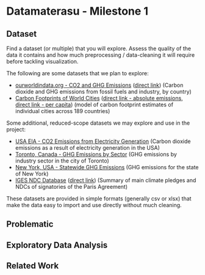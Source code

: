 # Datamaterasu - Milestone 1


## Dataset
Find a dataset (or multiple) that you will explore. Assess the quality of the data it contains and how much preprocessing / data-cleaning it will require before tackling visualization.

The following are some datasets that we plan to explore:

* [ourworldindata.org - CO2 and GHG Emissions](https://ourworldindata.org/co2-and-greenhouse-gas-emissions#explore-data-on-co2-and-greenhouse-gas-emissions) ([direct link](https://github.com/owid/co2-data)) (Carbon dioxide and GHG emissions from fossil fuels and industry, by country)
* [Carbon Footprints of World Cities](https://www.citycarbonfootprints.info/) ([direct link - absolute emissions](https://www.citycarbonfootprints.info/GGMCF_top500cities.txt), [direct link - per capita](https://www.citycarbonfootprints.info/GGMCF_top500citiesPercap.txt)) (model of carbon footprint estimates of individual cities across 189 countries)


Some additional, reduced-scope datasets we may explore and use in the project:
* [USA EIA - CO2 Emissions from Electricity Generation](https://www.eia.gov/electricity/data.php#elecenv) (Carbon dioxide emissions as a result of electricity generation in the USA)
* [Toronto, Canada - GHG Emissions by Sector](https://www.toronto.ca/services-payments/water-environment/environmentally-friendly-city-initiatives/transformto/sector-based-emissions-inventory/) (GHG emissions by industry sector in the city of Toronto)
* [New York, USA - Statewide GHG Emissions](https://data.ny.gov/Energy-Environment/Statewide-Greenhouse-Gas-Emissions-Beginning-1990/5i6e-asw6/about_data) (GHG emissions for the state of New York)
* [IGES NDC Database](https://www.iges.or.jp/en/pub/iges-indc-ndc-database/en) ([direct link](https://www.iges.or.jp/en/publication_documents/pub/data/en/5005/IGES+NDC+Database_v7.7.xlsx)) (Summary of main climate pledges and NDCs of signatories of the Paris Agreement)

These datasets are provided in simple formats (generally csv or xlsx) that make the data easy to import and use directly without much cleaning.

## Problematic


## Exploratory Data Analysis


## Related Work